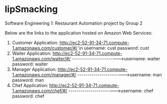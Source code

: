 # lipSmacking
Software Engineering 1: Restaurant Automation project by Group 2

  Below are the links to the application hosted on Amazon Web Services:
  1. Customer Application:
  http://ec2-52-91-34-71.compute-1.amazonaws.com/customer/#/
  \n username: cust password: cust
  2. Waiter Application:
  http://ec2-52-91-34-71.compute-1.amazonaws.com/waiter/#/
     ----------------------->username: waiter  password: waiter
  3. Manager Application:
  http://ec2-52-91-34-71.compute-1.amazonaws.com/manager/#/
   ----------------------->username: man
  password: man
  4. Chef Application:
  http://ec2-52-91-34-71.compute-1.amazonaws.com/chef/#/
     ----------------------->username: chef
  password: chef
